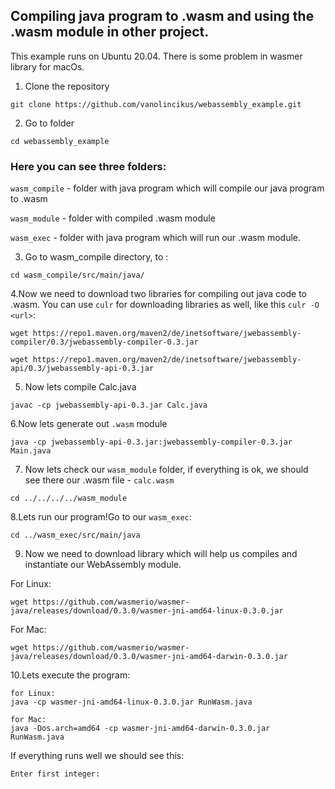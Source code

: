 ## Compiling java program to .wasm and using the .wasm module in other project.

This example runs on Ubuntu 20.04. 
There is some problem in wasmer library for macOs.

1. Clone the repository
```  
git clone https://github.com/vanolincikus/webassembly_example.git
```
2. Go to folder 
```
cd webassembly_example
```
### Here you can see three folders: 

`wasm_compile` - folder with java program which will compile our java program to .wasm 

`wasm_module` - folder with compiled .wasm module

`wasm_exec` - folder with java program which will run our .wasm module.

3. Go to wasm_compile directory, to :
```
cd wasm_compile/src/main/java/
```
4.Now we need to download two libraries for compiling out java code to .wasm. You can use `culr` for downloading libraries as well, like this `culr -O <url>`:

``` 
wget https://repo1.maven.org/maven2/de/inetsoftware/jwebassembly-compiler/0.3/jwebassembly-compiler-0.3.jar

```
```
wget https://repo1.maven.org/maven2/de/inetsoftware/jwebassembly-api/0.3/jwebassembly-api-0.3.jar
```
5. Now lets compile Calc.java 
``` 
javac -cp jwebassembly-api-0.3.jar Calc.java
```

6.Now lets generate out `.wasm` module
```
java -cp jwebassembly-api-0.3.jar:jwebassembly-compiler-0.3.jar Main.java
```
7. Now lets check our `wasm_module` folder, if everything is ok, we should see there our .wasm file - `calc.wasm`
```
cd ../../../../wasm_module
```
8.Lets run our program!Go to our `wasm_exec`:
```
cd ../wasm_exec/src/main/java
```
9. Now we need to download library which will help us compiles and instantiate our WebAssembly module.

For Linux:
```
wget https://github.com/wasmerio/wasmer-java/releases/download/0.3.0/wasmer-jni-amd64-linux-0.3.0.jar
```
For Mac:
```
wget https://github.com/wasmerio/wasmer-java/releases/download/0.3.0/wasmer-jni-amd64-darwin-0.3.0.jar
```
10.Lets execute the program:
``` 
for Linux:
java -cp wasmer-jni-amd64-linux-0.3.0.jar RunWasm.java

for Mac:
java -Dos.arch=amd64 -cp wasmer-jni-amd64-darwin-0.3.0.jar RunWasm.java

```
If everything runs well we should see this:
```
Enter first integer: 
```



